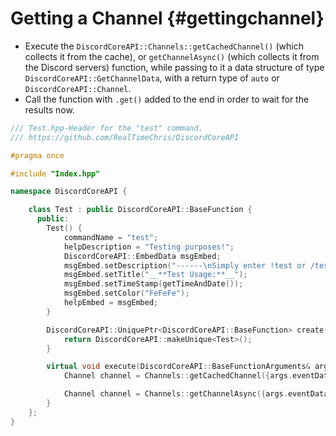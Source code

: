 Getting a Channel {#gettingchannel}
============
- Execute the `DiscordCoreAPI::Channels::getCachedChannel()` (which collects it from the cache), or `getChannelAsync()` (which collects it from the Discord servers) function, while passing to it a data structure of type `DiscordCoreAPI::GetChannelData`, with a return type of `auto` or `DiscordCoreAPI::Channel`.
- Call the function with `.get()` added to the end in order to wait for the results now.
```cpp
/// Test.hpp-Header for the "test" command.
/// https://github.com/RealTimeChris/DiscordCoreAPI

#pragma once

#include "Index.hpp"

namespace DiscordCoreAPI {

	class Test : public DiscordCoreAPI::BaseFunction {
	  public:
		Test() {
			commandName = "test";
			helpDescription = "Testing purposes!";
			DiscordCoreAPI::EmbedData msgEmbed;
			msgEmbed.setDescription("------\nSimply enter !test or /test!\n------");
			msgEmbed.setTitle("__**Test Usage:**__");
			msgEmbed.setTimeStamp(getTimeAndDate());
			msgEmbed.setColor("FeFeFe");
			helpEmbed = msgEmbed;
		}

		DiscordCoreAPI::UniquePtr<DiscordCoreAPI::BaseFunction> create() {
			return DiscordCoreAPI::makeUnique<Test>();
		}

		virtual void execute(DiscordCoreAPI::BaseFunctionArguments& args) {
			Channel channel = Channels::getCachedChannel({args.eventData.getChannelId()}).get();

			Channel channel = Channels::getChannelAsync({args.eventData.getChannelId()}).get();
		}
	};
}
```
